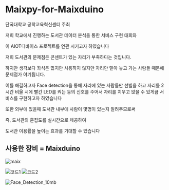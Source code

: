 # Maixpy-for-Maixduino
단국대학교 공학교육혁신센터 주최

저희 학교에서 진행하는 도서관 데이터 분석을 통한 서비스 구현 대회와 

이 AIOT디바이스 프로젝트를 연관 시키고자 하였습니다


저희 도서관의 문제점은 콘센트가 있는 자리가 부족하다는 것입니다.

하지만 생각보다 좌석은 많지만 사용하지 않지만 자리만 맡아 놓고 가는 사람들 때문에 문제점가 야기됩니다.

이를 해결하고자 Face detection을 통해 자리에 있는 사람들만 선별을 하고 자리를 2시간 비울 시에 빨간 LED를 켜는 등의 신호를 주어서 자리를 치우고 앉을 수 있게끔 서비스를 구현하고자 하였습니다

또한 외부에 있을때 도서관 내부에 사람이 몇명이 있는지 알려주므로써

즉, 도서관의 혼잡도를 실시간으로 제공하여 

도서관 이용률을 높이는 효과를 기대할 수 있습니다

## 사용한 장비 = Maixduino
![maix](https://user-images.githubusercontent.com/68888169/183428825-e03800c6-8696-4427-98eb-1ebafb7034f8.jpg)

![코드1](https://user-images.githubusercontent.com/68888169/183428856-ef029108-fa88-4545-9896-782959cadfcb.PNG)
![코드2](https://user-images.githubusercontent.com/68888169/183428869-1896b3d1-2e2e-4c13-968a-4a15acdde405.PNG)

![Face_Detection_10mb](https://user-images.githubusercontent.com/68888169/183432462-ecef3543-b988-443e-8513-43e4e1b47dfb.gif)
